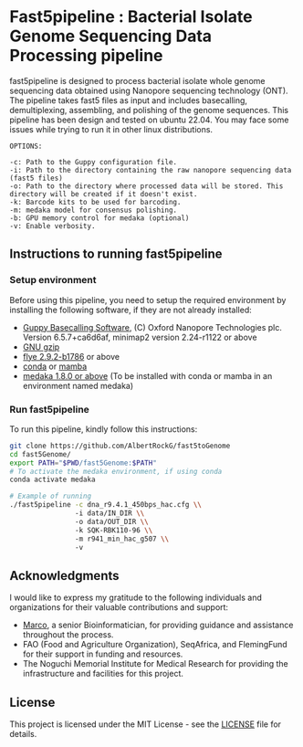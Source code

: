 
# Fast5pipeline : Bacterial Isolate Genome Sequencing Data Processing pipeline

fast5pipeline is designed to process bacterial isolate whole genome sequencing data obtained using Nanopore sequencing technology (ONT). The pipeline takes fast5 files as input and includes basecalling, demultiplexing, assembling, and polishing of the genome sequences. This pipeline has been design and tested on ubuntu 22.04. You may face some issues while trying to run it in other linux distributions.

```
OPTIONS:

-c: Path to the Guppy configuration file.
-i: Path to the directory containing the raw nanopore sequencing data (fast5 files)
-o: Path to the directory where processed data will be stored. This directory will be created if it doesn't exist.
-k: Barcode kits to be used for barcoding.
-m: medaka model for consensus polishing.
-b: GPU memory control for medaka (optional)
-v: Enable verbosity.
```

## Instructions to running fast5pipeline 
### Setup environment
Before using this pipeline, you need to setup the required environment by installing the following software, if they are not already installed:

- [Guppy Basecalling Software](https://community.nanoporetech.com/docs/prepare/library_prep_protocols/Guppy-protocol/v/gpb_2003_v1_revax_14dec2018/linux-guppy), (C) Oxford Nanopore Technologies plc. Version 6.5.7+ca6d6af, minimap2 version 2.24-r1122 or above
- [GNU gzip](https://www.gnu.org/software/gzip/)
- [flye 2.9.2-b1786](https://github.com/fenderglass/Flye) or above
- [conda](https://conda.io/projects/conda/en/latest/user-guide/install/index.html) or [mamba](https://mamba.readthedocs.io/en/latest/mamba-installation.html#mamba-install)
- [medaka 1.8.0 or above](https://anaconda.org/bioconda/medaka) (To be installed with conda or mamba in an environment named medaka)

### Run fast5pipeline

To run this pipeline, kindly follow this instructions:

```bash
git clone https://github.com/AlbertRockG/fast5toGenome
cd fast5Genome/
export PATH="$PWD/fast5Genome:$PATH"
# To activate the medaka environment, if using conda
conda activate medaka

# Example of running
./fast5pipeline -c dna_r9.4.1_450bps_hac.cfg \\
                -i data/IN_DIR \\
                -o data/OUT_DIR \\
                -k SQK-RBK110-96 \\
                -m r941_min_hac_g507 \\
                -v
```

## Acknowledgments

I would like to express my gratitude to the following individuals and organizations for their valuable contributions and support:

- [Marco](https://github.com/zwets), a senior Bioinformatician, for providing guidance and assistance throughout the process.
- FAO (Food and Agriculture Organization), SeqAfrica, and FlemingFund for their support in funding and resources.
- The Noguchi Memorial Institute for Medical Research for providing the infrastructure and facilities for this project.

## License

This project is licensed under the MIT License - see the [LICENSE](LICENSE) file for details.
